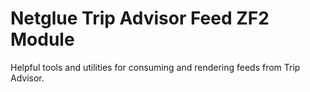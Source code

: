 # Netglue Trip Advisor Feed ZF2 Module

Helpful tools and utilities for consuming and rendering feeds from Trip Advisor.

